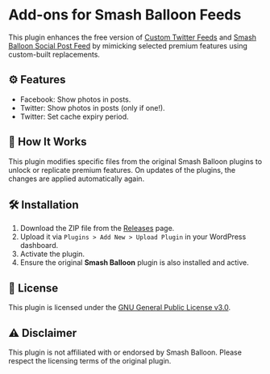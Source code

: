 # Add-ons for Smash Balloon Feeds

This plugin enhances the free version of [Custom Twitter Feeds](https://wordpress.org/plugins/custom-twitter-feeds/) and [Smash Balloon Social Post Feed](https://wordpress.org/plugins/custom-facebook-feed/) by mimicking selected premium features using custom-built replacements.

## ⚙️ Features

- Facebook: Show photos in posts.
- Twitter: Show photos in posts (only if one!).
- Twitter: Set cache expiry period.

## 🧩 How It Works

This plugin modifies specific files from the original Smash Balloon plugins to unlock or replicate premium features. On updates of the plugins, the changes are applied automatically again.

## 🛠️ Installation

1. Download the ZIP file from the [Releases](https://github.com/vincentbitter/premium-wordpress-plugin-bypass/releases) page.
2. Upload it via `Plugins > Add New > Upload Plugin` in your WordPress dashboard.
3. Activate the plugin.
4. Ensure the original **Smash Balloon** plugin is also installed and active.

## 📄 License

This plugin is licensed under the [GNU General Public License v3.0](https://www.gnu.org/licenses/gpl-3.0.en.html).

## ⚠️ Disclaimer

This plugin is not affiliated with or endorsed by Smash Balloon. Please respect the licensing terms of the original plugin.